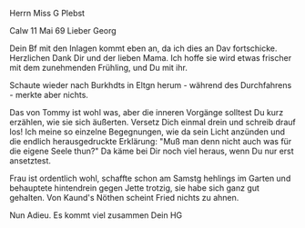 Herrn Miss G Plebst

 Calw 11 Mai 69
Lieber Georg

Dein Bf mit den Inlagen kommt eben an, da ich dies an Dav fortschicke. Herzlichen Dank Dir und der lieben Mama. Ich hoffe sie wird etwas frischer mit dem zunehmenden Frühling, und Du mit ihr.

Schaute wieder nach Burkhdts in Eltgn herum - während des Durchfahrens - merkte aber nichts.

Das von Tommy ist wohl was, aber die inneren Vorgänge solltest Du kurz erzählen, wie sie sich äußerten. Versetz Dich einmal drein und schreib drauf los! Ich meine so einzelne Begegnungen, wie da sein Licht anzünden und die endlich herausgedruckte Erklärung: "Muß man denn nicht auch was für die eigene Seele thun?" Da käme bei Dir noch viel heraus, wenn Du nur erst ansetztest.

Frau ist ordentlich wohl, schaffte schon am Samstg hehlings im Garten und behauptete hintendrein gegen Jette trotzig, sie habe sich ganz gut gehalten. Von Kaund's Nöthen scheint Fried nichts zu ahnen.

Nun Adieu. Es kommt viel zusammen
 Dein HG
